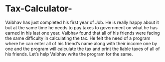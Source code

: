 # Tax-Calculator-
Vaibhav has just completed his first year of Job. He is really happy about it but at the same time he needs to pay taxes to government on what he has earned in his last one year. Vaibhav found that all of his friends were facing the same difficulty in calculating the tax. He felt the need of a program where he can enter all of his friend’s name along with their income one by one and the program will calculate the tax and print the liable taxes of all of his friends. Let’s help Vaibhav write the program for the same.
